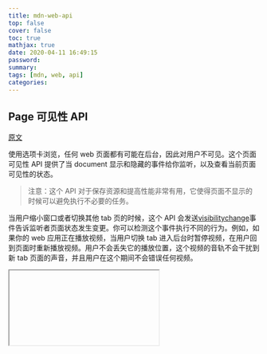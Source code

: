 ```yaml
---
title: mdn-web-api
top: false
cover: false
toc: true
mathjax: true
date: 2020-04-11 16:49:15
password:
summary:
tags: [mdn, web, api]
categories:
---
```


## Page 可见性 API

[原文](https://developer.mozilla.org/en-US/docs/Web/API/Page_Visibility_API)

使用选项卡浏览，任何 web 页面都有可能在后台，因此对用户不可见。这个页面可见性 API 提供了当 document 显示和隐藏的事件给你监听，以及查看当前页面可见性的状态。

> 注意：这个 API 对于保存资源和提高性能非常有用，它使得页面不显示的时候可以避免执行不必要的任务。

当用户缩小窗口或者切换其他 tab 页的时候，这个 API 会发送[visibilitychange](https://developer.mozilla.org/en-US/docs/Web/Events/visibilitychange)事件告诉监听者页面状态发生变更。你可以检测这个事件执行不同的行为。例如，如果你的 web 应用正在播放视频，当用户切换 tab 进入后台时暂停视频，在用户回到页面时重新播放视频。用户不会丢失它的播放位置，这个视频的音轨不会干扰到新 tab 页面的声音，并且用户在这个期间不会错误任何视频。

<iframe>的可见性状态和福文档一样。使用css属性(像display:none;)不会触发可见性事件或者改变document包含的frame的状态。

### 使用场景

让我们考虑下页面可见性 API 的几个用户场景：

- 站点有图片轮播控件，它不应该前进下一张除非用户看到这个页面了。
- 当页面不再显示，显示信息仪表盘的应用程序不应该继续轮询服务器了
- 页面想要检测什么时候被渲染，以便可以精确的计算出页面浏览量。
- 网站像在当设备处于待机状态时关闭声音（用户按住电源按钮关闭屏幕显示）

开发者历史上采用过不完善的代理来检测这一点。例如，在 window 上监听 blur 和 focus 事件帮助你知道什么时候你的页面不再是激活页面，但是它没有告诉你你的页面是不是真的在用户面前隐藏了。这个页面可见性 API 可以做到。

> 注意：onblur 和 onfocus 会告诉你用户切换了窗口焦点，但并不意味着它隐藏了。只有当用户切换了选项卡或者缩小了包含 tab 的浏览器窗口才算是页面隐藏了。

### 策略的目的是为了后台页面性能

区别于 Page 可见性 API，用户代理通常有很多策略来减轻后台或隐藏 tab 带来的性能影响。这些包括:

- 许多浏览器会停止向后台 tab 和隐藏的 iframe 发送[requestAnimationFrame()])(https://developer.mozilla.org/en-US/docs/Web/API/Window/requestAnimationFrame)回调，为了提高性能以及电池寿命。
- 计时器像[setTimeout()](https://developer.mozilla.org/en-US/docs/Web/API/WindowOrWorkerGlobalScope/setTimeout)在后台/未激活 tab 中是节流的，帮助提高性能。详情见[延迟超过指定值的原因](https://developer.mozilla.org/en-US/docs/Web/API/WindowOrWorkerGlobalScope/setTimeout#Reasons_for_delays_longer_than_specified)。
- 在现代浏览器（firefox58+，Chrome 57+）中基于预算的后台超时限制是有效的，对后台计时器 CPU 使用率做了额外的限制。在现代浏览器的这类操作都相似，详细看下面：
  - 在 Firefox 中，后台选项卡的窗口每个都有自己的时间预算（时间单位是毫秒） -- 预算最大最小值分贝是 +50 毫秒和-150 毫秒。chrome 类似，预算单位是秒。
  - 窗口控制 30 秒之后进行节流，它的节流延时器规则和窗口计时器指定的规则一样（同样，[延迟时间比指定长的原因](https://developer.mozilla.org/en-US/docs/Web/API/WindowOrWorkerGlobalScope/setTimeout#Reasons_for_delays_longer_than_specified)）。在 Chrome 中，它的值是 10 秒。
  - 计时器任务仅当预算为负的时候才允许执行。
  - 一旦计时器代码运行结束，它执行花费的时间是减去了窗口的超时预算的时间。
  - 在 Firefox 和 Chrome 中，预算以每秒 10 毫秒的速度增加。

某些进程不收此节流行为的限制。在这些场景中，你可以使用页面可见性 API 来减少用户隐藏页面是的性能影响。

- 播放音频的 tab 页面可以被视为前台并且不被节流
- 运行实时网络连接的代码 tab 页面（[WebSockets](https://developer.mozilla.org/en-US/docs/Web/API/WebSockets_API)和[WebRTC](https://developer.mozilla.org/en-US/docs/Web/API/WebRTC_API)）不被节流，为了避免关闭这些连接造成的意外关闭。
- [IndexedDB](https://developer.mozilla.org/en-US/docs/Web/API/IndexedDB_API)进程也不应该被节流，为了避免超时。

### 案例

查看[现场案例](http://daniemon.com/tech/webapps/page-visibility/)（带声音的视频）
这个案例当你选择其他 tab 时视频暂停，当你回到这个 tab 时视频播放，它被下面的代码创建：

```js
// Set the name of the hidden property and the change event for visibility
var hidden, visibilityChange;
if (typeof document.hidden !== "undefined") {
  // Opera 12.10 and Firefox 18 and later support
  hidden = "hidden";
  visibilityChange = "visibilitychange";
} else if (typeof document.msHidden !== "undefined") {
  hidden = "msHidden";
  visibilityChange = "msvisibilitychange";
} else if (typeof document.webkitHidden !== "undefined") {
  hidden = "webkitHidden";
  visibilityChange = "webkitvisibilitychange";
}

var videoElement = document.getElementById("videoElement");

// If the page is hidden, pause the video;
// if the page is shown, play the video
function handleVisibilityChange() {
  if (document[hidden]) {
    videoElement.pause();
  } else {
    videoElement.play();
  }
}

// Warn if the browser doesn't support addEventListener or the Page Visibility API
if (typeof document.addEventListener === "undefined" || hidden === undefined) {
  console.log(
    "This demo requires a browser, such as Google Chrome or Firefox, that supports the Page Visibility API."
  );
} else {
  // Handle page visibility change
  document.addEventListener(visibilityChange, handleVisibilityChange, false);

  // When the video pauses, set the title.
  // This shows the paused
  videoElement.addEventListener(
    "pause",
    function() {
      document.title = "Paused";
    },
    false
  );

  // When the video plays, set the title.
  videoElemnt.addEventListener(
    "play",
    function() {
      document.title = "Playing";
    },
    false
  );
}
```

### 将属性添加到 Document 接口

页面可见性 API 添加下面的属性给 Document 接口：

- Document.hidden **只读**
  如果页面对用户不显示这个值就是 true，否则就是 false
- Document.visibilityState | **只读**
  [DOMString](https://developer.mozilla.org/en-US/docs/Web/API/DOMString)表明了 document 的当前显示状态，值可能有：
  - visible
    页面内容至少部分被显示。实践中意味着页面是非缩小窗口中的前台 tab
  - hidden
    页面内容没有显示给用户看，由于 document 的 tab 在后台或者是 window 被缩小了，又或者是设备屏幕息屏了。
  - prerender
    这个页面内容被预渲染并且没有显示给用户看。document 可以以预渲染状态开始，但无法从其他状态变化过来，因为一个 document 只有一次预渲染机会。
  - unloaded
    这个页面正在被从内存中卸载
- Document.onvisibilitychange
  [EventListener](https://developer.mozilla.org/en-US/docs/Web/API/EventListener)提供当[visibilitychange](https://developer.mozilla.org/en-US/docs/Web/Events/visibilitychange)事件被触发时的代码调用。
  ```js
  //startSimulation and pauseSimulation defined elsewhere
  function handleVisibilityChange() {
    if (document.hidden) {
      pauseSimulation();
    } else {
      startSimulation();
    }
  }
  document.addEventListener("visibilitychange",handleVisibilityChange, false);
```
